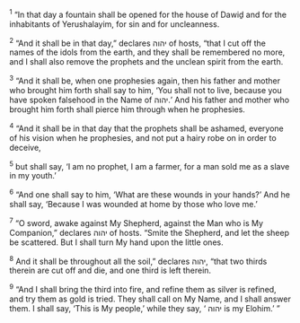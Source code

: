 <sup>1</sup> “In that day a fountain shall be opened for the house of Dawiḏ and for the inhabitants of Yerushalayim, for sin and for uncleanness.

<sup>2</sup> “And it shall be in that day,” declares יהוה of hosts, “that I cut off the names of the idols from the earth, and they shall be remembered no more, and I shall also remove the prophets and the unclean spirit from the earth.

<sup>3</sup> “And it shall be, when one prophesies again, then his father and mother who brought him forth shall say to him, ‘You shall not to live, because you have spoken falsehood in the Name of יהוה.’ And his father and mother who brought him forth shall pierce him through when he prophesies.

<sup>4</sup> “And it shall be in that day that the prophets shall be ashamed, everyone of his vision when he prophesies, and not put a hairy robe on in order to deceive,

<sup>5</sup> but shall say, ‘I am no prophet, I am a farmer, for a man sold me as a slave in my youth.’

<sup>6</sup> “And one shall say to him, ‘What are these wounds in your hands?’ And he shall say, ‘Because I was wounded at home by those who love me.’

<sup>7</sup> “O sword, awake against My Shepherd, against the Man who is My Companion,” declares יהוה of hosts. “Smite the Shepherd, and let the sheep be scattered. But I shall turn My hand upon the little ones.

<sup>8</sup> And it shall be throughout all the soil,” declares יהוה, “that two thirds therein are cut off and die, and one third is left therein.

<sup>9</sup> “And I shall bring the third into fire, and refine them as silver is refined, and try them as gold is tried. They shall call on My Name, and I shall answer them. I shall say, ‘This is My people,’ while they say, ‘ יהוה is my Elohim.’ ”

